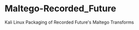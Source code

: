 Maltego-Recorded_Future
=======================

Kali Linux Packaging of Recorded Future's Maltego Transforms
